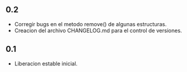 ## 0.2
- Corregir bugs en el metodo remove() de algunas estructuras.
- Creacion del archivo CHANGELOG.md para el control de versiones.

## 0.1
- Liberacion estable inicial.
